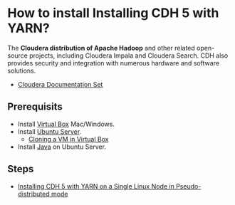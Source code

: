 # How to install Installing CDH 5 with YARN?

The **Cloudera distribution of Apache Hadoop** and other related open-source projects, including Cloudera Impala and Cloudera Search. CDH also provides security and integration with numerous hardware and software solutions.

- [Cloudera Documentation Set](http://www.cloudera.com/content/cloudera/en/documentation/core/latest/topics/introduction.html)

## Prerequisits

- Install [Virtual Box](http://sites.miis.edu/kb/2012/06/19/how-to-install-virtualbox-and-windows-on-your-mac/) Mac/Windows.
- Install [Ubuntu Server](https://www.youtube.com/watch?v=MaAqAx77COM).
  - [Cloning a VM in Virtual Box](https://www.youtube.com/watch?v=Qy1cdF2mtoU) 
- Install [Java](http://tecadmin.net/install-oracle-java-8-jdk-8-ubuntu-via-ppa/) on Ubuntu Server.

## Steps

- [Installing CDH 5 with YARN on a Single Linux Node in Pseudo-distributed mode](http://www.cloudera.com/content/cloudera/en/documentation/core/latest/topics/cdh_qs_yarn_pseudo.html)
